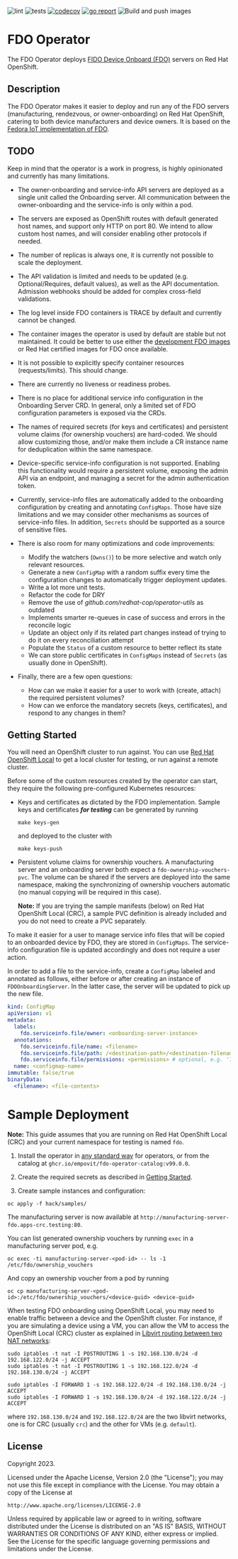 ![lint](https://github.com/empovit/fdo-operator/actions/workflows/lint.yaml/badge.svg)
![tests](https://github.com/empovit/fdo-operator/actions/workflows/test.yaml/badge.svg)
[![codecov](https://codecov.io/gh/empovit/fdo-operator/branch/main/graph/badge.svg?token=EMH9QLP6NR)](https://codecov.io/gh/empovit/fdo-operator)
[![go report](https://goreportcard.com/badge/github.com/empovit/fdo-operator)](https://goreportcard.com/report/github.com/empovit/fdo-operator)
![Build and push images](https://github.com/empovit/fdo-operator/actions/workflows/images.yaml/badge.svg)

# FDO Operator
The FDO Operator deploys [FIDO Device Onboard (FDO)](https://fidoalliance.org/intro-to-fido-device-onboard/) servers on Red Hat OpenShift.

## Description
The FDO Operator makes it easier to deploy and run any of the FDO servers (manufacturing, rendezvous, or owner-onboarding) on Red Hat OpenShift, catering to both device manufacturers and device owners. It is based on the [Fedora IoT implementation of FDO](https://github.com/fedora-iot/fido-device-onboard-rs/).

## TODO

Keep in mind that the operator is a work in progress, is highly opinionated and currently has many limitations.

* The owner-onboarding and service-info API servers are deployed as a single unit called the Onboarding server. All communication between the owner-onboarding and the service-info is only within a pod.

* The servers are exposed as OpenShift routes with default generated host names, and support only HTTP on port 80. We intend to allow custom host names, and will consider enabling other protocols if needed.

* The number of replicas is always one, it is currently not possible to scale the deployment.

* The API validation is limited and needs to be updated (e.g. Optional/Requires, default values), as well as the API documentation. Admission webhooks should be added for complex cross-field validations.

* The log level inside FDO containers is TRACE by default and currently cannot be changed.

* The container images the operator is used by default are stable but not maintained. It could be better to use either the [development FDO images](https://quay.io/organization/fido-fdo) or Red Hat certified images for FDO once available.

* It is not possible to explicitly specify container resources (requests/limits). This should change.

* There are currently no liveness or readiness probes.

* There is no place for additional service info configuration in the Onboarding Server CRD. In general, only a limited set of FDO configuration parameters is exposed via the CRDs.

* The names of required secrets (for keys and certificates) and persistent volume claims (for ownership vouchers) are hard-coded. We should allow customizing those, and/or make them include a CR instance name for deduplication within the same namespace.

* Device-specific service-info configuration is not supported. Enabling this functionality would require a persistent volume, exposing the admin API via an endpoint, and managing a secret for the admin authentication token.

* Currently, service-info files are automatically added to the onboarding configuration by creating and annotating `ConfigMaps`. Those have size limitations and we may consider other mechanisms as sources of service-info files. In addition, `Secrets` should be supported as a source of sensitive files.

* There is also room for many optimizations and code improvements:

  * Modify the watchers (`Owns()`) to be more selective and watch only relevant resources.
  * Generate a new `ConfigMap` with a random suffix every time the configuration changes to automatically trigger deployment updates.
  * Write a lot more unit tests.
  * Refactor the code for DRY
  * Remove the use of _github.com/redhat-cop/operator-utils_ as outdated
  * Implements smarter re-queues in case of success and errors in the reconcile logic
  * Update an object only if its related part changes instead of trying to do it on every reconciliation attempt
  * Populate the `Status` of a custom resource to better reflect its state
  * We can store public certificates in `ConfigMaps` instead of `Secrets` (as usually done in OpenShift).

* Finally, there are a few open questions:

  * How can we make it easier for a user to work with (create, attach) the required persistent volumes?
  * How can we enforce the mandatory secrets (keys, certificates), and respond to any changes in them?

## Getting Started
You will need an OpenShift cluster to run against. You can use [Red Hat OpenShift Local](https://developers.redhat.com/products/openshift-local/overview) to get a local cluster for testing, or run against a remote cluster.

Before some of the custom resources created by the operator can start, they require the following pre-configured Kubernetes resources:

* Keys and certificates as dictated by the FDO implementation. Sample keys and certificates _**for testing**_ can be generated by running

  ```console
  make keys-gen
  ```

  and deployed to the cluster with

  ```console
  make keys-push
  ```

* Persistent volume claims for ownership vouchers. A manufacturing server and an onboarding server both expect a `fdo-ownership-vouchers-pvc`. The volume can be shared if the servers are deployed into the same namespace, making the synchronizing of ownership vouchers automatic (no manual copying will be required in this case).

  **Note:** If you are trying the sample manifests (below) on Red Hat OpenShift Local (CRC), a sample PVC definition is already included and you do not need to create a PVC separately.

To make it easier for a user to manage service info files that will be copied to an onboarded device by FDO, they are stored in `ConfigMaps`. The service-info configuration file is updated accordingly and does not require a user action.

In order to add a file to the service-info, create a `ConfigMap` labeled and annotated as follows, either before or after creating an instance of `FDOOnboardingServer`. In the latter case, the server will be updated to pick up the new file.

```yaml
kind: ConfigMap
apiVersion: v1
metadata:
  labels:
    fdo.serviceinfo.file/owner: <onboarding-server-instance>
  annotations:
    fdo.serviceinfo.file/name: <filename>
    fdo.serviceinfo.file/path: /<destination-path>/<destination-filename>
    fdo.serviceinfo.file/permissions: <permissions> # optional, e.g. '755'
  name: <configmap-name>
immutable: false/true
binaryData:
  <filename>: <file-contents>
```

# Sample Deployment

**Note:** This guide assumes that you are running on Red Hat OpenShift Local (CRC) and your current namespace for testing is named `fdo`.

1. Install the operator in [any standard way](https://docs.openshift.com/container-platform/4.12/operators/operator_sdk/golang/osdk-golang-tutorial.html#osdk-run-operator_osdk-golang-tutorial) for operators, or from the catalog at `ghcr.io/empovit/fdo-operator-catalog:v99.0.0`.

2. Create the required secrets as described in [Getting Started](#getting-started).

3. Create sample instances and configuration:

  ```console
  oc apply -f hack/samples/
  ```

  The manufacturing server is now available at `http://manufacturing-server-fdo.apps-crc.testing:80`.

You can list generated ownership vouchers by running `exec` in a manufacturing server pod, e.g.

```console
oc exec -ti manufacturing-server-<pod-id> -- ls -1 /etc/fdo/ownership_vouchers
```

And copy an ownership voucher from a pod by running

```console
oc cp manufacturing-server-<pod-id>:/etc/fdo/ownership_vouchers/<device-guid> <device-guid>
```

When testing FDO onboarding using OpenShift Local, you may need to enable traffic between a device and the OpenShift cluster. For instance, if you are simulating a device using a VM, you can allow the VM to access the OpenShift Local (CRC) cluster as explained in [Libvirt routing between two NAT networks](https://serverfault.com/questions/1109903/libvirt-routing-between-two-nat-networks):

```console
sudo iptables -t nat -I POSTROUTING 1 -s 192.168.130.0/24 -d 192.168.122.0/24 -j ACCEPT
sudo iptables -t nat -I POSTROUTING 1 -s 192.168.122.0/24 -d 192.168.130.0/24 -j ACCEPT

sudo iptables -I FORWARD 1 -s 192.168.122.0/24 -d 192.168.130.0/24 -j ACCEPT
sudo iptables -I FORWARD 1 -s 192.168.130.0/24 -d 192.168.122.0/24 -j ACCEPT
```

where `192.168.130.0/24` and `192.168.122.0/24` are the two libvirt networks, one is for CRC (usually `crc`) and the other for VMs (e.g. `default`).

## License

Copyright 2023.

Licensed under the Apache License, Version 2.0 (the "License");
you may not use this file except in compliance with the License.
You may obtain a copy of the License at

    http://www.apache.org/licenses/LICENSE-2.0

Unless required by applicable law or agreed to in writing, software
distributed under the License is distributed on an "AS IS" BASIS,
WITHOUT WARRANTIES OR CONDITIONS OF ANY KIND, either express or implied.
See the License for the specific language governing permissions and
limitations under the License.